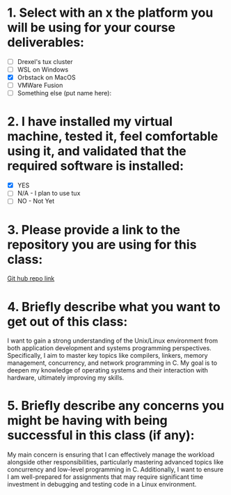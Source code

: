 # 1. Select with an x the platform you will be using for your course deliverables:
- [ ] Drexel's tux cluster
- [ ] WSL on Windows
- [x] Orbstack on MacOS
- [ ] VMWare Fusion
- [ ] Something else (put name here): 

# 2. I have installed my virtual machine, tested it, feel comfortable using it, and validated that the required software is installed:
- [x] YES
- [ ] N/A - I plan to use tux
- [ ] NO - Not Yet

# 3. Please provide a link to the repository you are using for this class:  
[Git hub repo link](https://github.com/PaghdalDarshil/CS503.git)

# 4. Briefly describe what you want to get out of this class:
I want to gain a strong understanding of the Unix/Linux environment from both application development and systems programming perspectives. Specifically, I aim to master key topics like compilers, linkers, memory management, concurrency, and network programming in C. My goal is to deepen my knowledge of operating systems and their interaction with hardware, ultimately improving my skills.

# 5. Briefly describe any concerns you might be having with being successful in this class (if any):  
My main concern is ensuring that I can effectively manage the workload alongside other responsibilities, particularly mastering advanced topics like concurrency and low-level programming in C. Additionally, I want to ensure I am well-prepared for assignments that may require significant time investment in debugging and testing code in a Linux environment.
